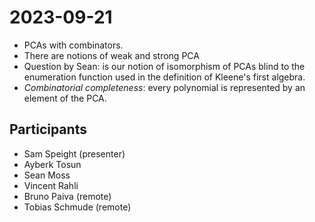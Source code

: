 # 2023-09-21

- PCAs with combinators.
- There are notions of weak and strong PCA
- Question by Sean: is our notion of isomorphism of PCAs blind to the
  enumeration function used in the definition of Kleene's first algebra.
- _Combinatorial completeness_: every polynomial is represented by an element of
  the PCA.

## Participants

- Sam Speight (presenter)
- Ayberk Tosun
- Sean Moss
- Vincent Rahli
- Bruno Paiva (remote)
- Tobias Schmude (remote)
